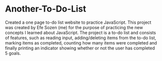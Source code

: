 # Another-To-Do-List
Created a one page to-do list website to practice JavaScript. This project was created by Efe Sozen (me) for the purpose of practicing the new concepts I learned about JavaScript. The project is a to-do list and consists of features, such as reading input, adding/deleting items from the to-do list, marking items as completed, counting how many items were completed and finally printing an indicator showing whether or not the user has completed 5 goals.


